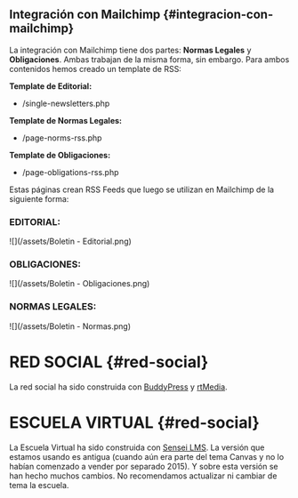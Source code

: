 ## Integración con Mailchimp {#integracion-con-mailchimp}

La integración con Mailchimp tiene dos partes: **Normas Legales** y **Obligaciones**. Ambas trabajan de la misma forma, sin embargo. Para ambos contenidos hemos creado un template de RSS:

**Template de Editorial:**

* /single-newsletters.php

**Template de Normas Legales:**

* /page-norms-rss.php

**Template de Obligaciones:**

* /page-obligations-rss.php

Estas páginas crean RSS Feeds que luego se utilizan en Mailchimp de la siguiente forma:

### **EDITORIAL:**

![](/assets/Boletin - Editorial.png)

### OBLIGACIONES:

![](/assets/Boletin - Obligaciones.png)

### NORMAS LEGALES:

![](/assets/Boletin - Normas.png)

# RED SOCIAL {#red-social}

La red social ha sido construida con [BuddyPress](https://buddypress.org/) y [rtMedia](https://rtmedia.io/).





# ESCUELA VIRTUAL {#red-social}

La Escuela Virtual  ha sido construida con [Sensei LMS](https://woocommerce.com/products/sensei/). La versión que estamos usando es antigua \(cuando aún era parte del tema Canvas y no lo habían comenzado a vender por separado 2015\). Y sobre esta versión se han hecho muchos cambios. No recomendamos actualizar ni cambiar de tema la escuela.

